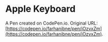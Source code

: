 # Apple Keyboard

A Pen created on CodePen.io. Original URL: [https://codepen.io/farhanibne/pen/jOzvxZm](https://codepen.io/farhanibne/pen/jOzvxZm).
